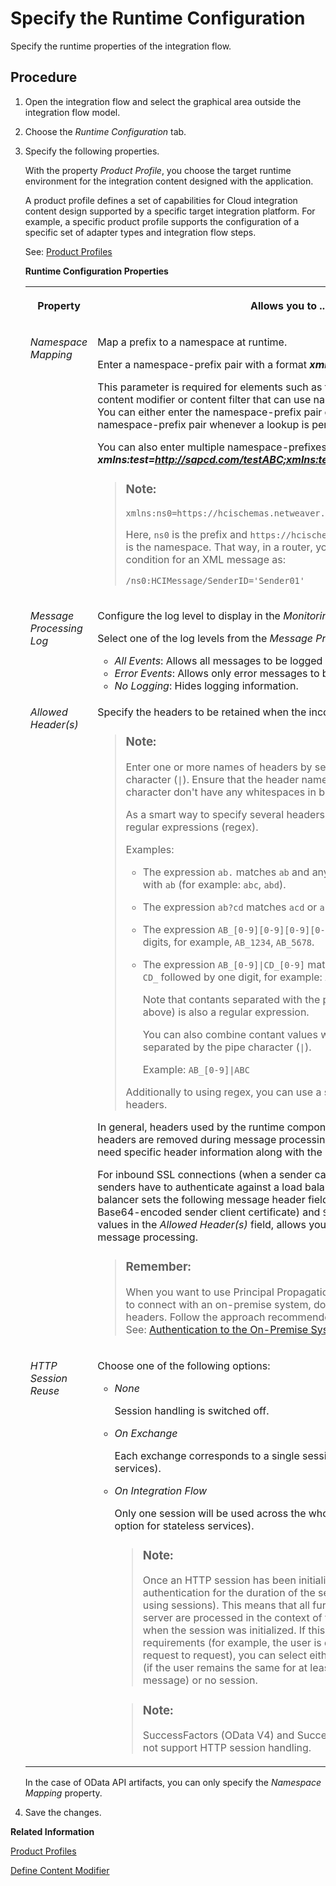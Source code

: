 <!-- loio0c1c96e50ff340869090469d260976f3 -->

# Specify the Runtime Configuration

Specify the runtime properties of the integration flow.



## Procedure

1.  Open the integration flow and select the graphical area outside the integration flow model.

2.  Choose the *Runtime Configuration* tab.

3.  Specify the following properties.

    With the property *Product Profile*, you choose the target runtime environment for the integration content designed with the application.

    A product profile defines a set of capabilities for Cloud integration content design supported by a specific target integration platform. For example, a specific product profile supports the configuration of a specific set of adapter types and integration flow steps.

    See: [Product Profiles](product-profiles-8007daa.md)

    **Runtime Configuration Properties**


    <table>
    <tr>
    <th valign="top">

    Property


    
    </th>
    <th valign="top">

    Allows you to ...


    
    </th>
    </tr>
    <tr>
    <td valign="top">

     *Namespace Mapping* 


    
    </td>
    <td valign="top">

    Map a prefix to a namespace at runtime.

    Enter a namespace-prefix pair with a format ***xmlns:<prefix\>=<namespace\>***.

    This parameter is required for elements such as the content-based router, content modifier or content filter that can use namespaces in their configuration. You can either enter the namespace-prefix pair or the tool automatically fills the namespace-prefix pair whenever a lookup is performed for the assigned WSDL.

    You can also enter multiple namespace-prefixes as shown in the example: ***xmlns:test=http://sapcd.com/testABC;xmlns:test2=http://sapcd.com/testPQR***.

    > ### Note:  
    > `xmlns:ns0=https://hcischemas.netweaver.neo.com/hciflow`
    > 
    > Here, `ns0` is the prefix and `https://hcischemas.netweaver.neo.com/hciflow` is the namespace. That way, in a router, you can specify the routing condition for an XML message as:
    > 
    > ```
    > /ns0:HCIMessage/SenderID='Sender01'
    > ```


    
    </td>
    </tr>
    <tr>
    <td valign="top">

     *Message Processing Log* 


    
    </td>
    <td valign="top">

    Configure the log level to display in the *Monitoring* editor.

    Select one of the log levels from the *Message Processing Log* dropdown.

    -   *All Events*: Allows all messages to be logged and displayed.
    -   *Error Events*: Allows only error messages to be logged and displayed.
    -   *No Logging*: Hides logging information.


    
    </td>
    </tr>
    <tr>
    <td valign="top">

     *Allowed Header\(s\)* 


    
    </td>
    <td valign="top">

    Specify the headers to be retained when the incoming message is processed.

    > ### Note:  
    > Enter one or more names of headers by separating them with the pipe character \(`|`\). Ensure that the header names separated with the pipe character don't have any whitespaces in between.
    > 
    > As a smart way to specify several headers with similar names, you can use regular expressions \(regex\).
    > 
    > Examples:
    > 
    > -   The expression `ab.` matches `ab` and any three-character string starting with `ab` \(for example: `abc`, `abd`\).
    > 
    > -   The expression `ab?cd` matches `acd` or `abcd`.
    > 
    > -   The expression `AB_[0-9][0-9][0-9][0-9]` matches `AB_` followed by 4 digits, for example, `AB_1234`, `AB_5678`.
    > 
    > -   The expression `AB_[0-9]|CD_[0-9]` matches `AB_` followed by one digit or `CD_` followed by one digit, for example: `AB_1`, `AB_2`, `CD_9`.
    > 
    >     Note that contants separated with the pipe character \(`|`\) \(as mentioned above\) is also a regular expression.
    > 
    >     You can also combine contant values with regular expressions, separated by the pipe character \(`|`\).
    > 
    >     Example: `AB_[0-9]|ABC`
    > 
    > 
    > Additionally to using regex, you can use a single wildcard \(`*`\) to allow all headers.

    In general, headers used by the runtime components are retained and other headers are removed during message processing. This field is useful when you need specific header information along with the message body.

    For inbound SSL connections \(when a sender calls SAP Cloud Integration\), senders have to authenticate against a load balancer component. The load balancer sets the following message header fields: `SSL_CLIENT_CERT` \(contains the Base64-encoded sender client certificate\) and `SSL_CLIENT_USER`. Entering these values in the *Allowed Header\(s\)* field, allows you to forward these headers during message processing.

    > ### Remember:  
    > When you want to use Principal Propagation as the authentication method to connect with an on-premise system, don't pass any authorization headers. Follow the approach recommended by SAP BTP Connectivity. See: [Authentication to the On-Premise System](https://help.sap.com/docs/CP_CONNECTIVITY/cca91383641e40ffbe03bdc78f00f681/67b0b94f09f2446598787eea0855e56b.html).


    
    </td>
    </tr>
    <tr>
    <td valign="top">

     *HTTP Session Reuse* 


    
    </td>
    <td valign="top">

    Choose one of the following options:

    -   *None*

        Session handling is switched off.

    -   *On Exchange*

        Each exchange corresponds to a single session \(use this option for stateful services\).

    -   *On Integration Flow*

        Only one session will be used across the whole integration flow \(only use this option for stateless services\).

        > ### Note:  
        > Once an HTTP session has been initialized, there is usually no further authentication for the duration of the session \(one of the advantages of using sessions\). This means that all further HTTP requests on that server are processed in the context of the user that was logged on when the session was initialized. If this behavior doesn't meet your requirements \(for example, the user is dynamic and can change from request to request\), you can select either an exchange session scope \(if the user remains the same for at least the processing of a single message\) or no session.

        > ### Note:  
        > SuccessFactors \(OData V4\) and SuccessFactors \(REST\) adapters do not support HTTP session handling.



    
    </td>
    </tr>
    </table>
    
    In the case of OData API artifacts, you can only specify the *Namespace Mapping* property.

4.  Save the changes.


**Related Information**  


[Product Profiles](product-profiles-8007daa.md "Cloud Integration allows you to use integration content for different target integration platforms. Accordingly, different product profiles are available to adapt the user interface of the integration content designer to the specifications and capabilities of the target integration platform.")

[Define Content Modifier](define-content-modifier-8f04a70.md "")

